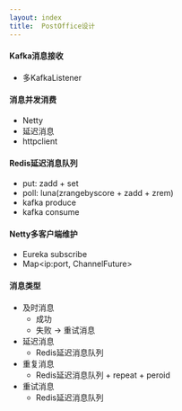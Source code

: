 ```yaml
---
layout: index
title:  PostOffice设计
---
```


#### Kafka消息接收

* 多KafkaListener

#### 消息并发消费

* Netty
* 延迟消息
* httpclient

#### Redis延迟消息队列

* put: zadd + set
* poll: luna(zrangebyscore + zadd + zrem)
* kafka produce
* kafka consume

#### Netty多客户端维护

* Eureka subscribe
* Map<ip:port, ChannelFuture>

#### 消息类型

* 及时消息
    * 成功
    * 失败 -&gt; 重试消息
* 延迟消息
    * Redis延迟消息队列
* 重复消息
    * Redis延迟消息队列 + repeat + peroid
* 重试消息
    * Redis延迟消息队列
